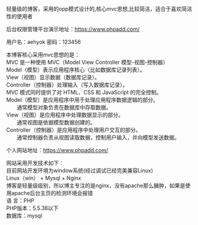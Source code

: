 轻量级的博客，采用的opp模式设计的,核心mvc思想,比较简洁，适合于喜欢简洁性的使用者<br />

后台权限管理平台演示地址：https://www.phpadd.com/<br />

用户名：aehyok  密码：123456<br />

本博客核心采用mvc思想的是：<br />
MVC 是一种使用 MVC（Model View Controller 模型-视图-控制器） <br />
Model（模型）表示应用程序核心（比如数据库记录列表）。<br />
View（视图）显示数据（数据库记录）。<br />
Controller（控制器）处理输入（写入数据库记录）。<br />
MVC 模式同时提供了对 HTML、CSS 和 JavaScript 的完全控制。<br />
Model（模型）是应用程序中用于处理应用程序数据逻辑的部分。<br />
　　通常模型对象负责在数据库中存取数据。<br />
View（视图）是应用程序中处理数据显示的部分。<br />
　　通常视图是依据模型数据创建的。<br />
Controller（控制器）是应用程序中处理用户交互的部分。<br />
　　通常控制器负责从视图读取数据，控制用户输入，并向模型发送数据。<br />


个人网站地址：https://www.phpadd.com/<br />


网站采用开发技术如下：<br />
目前网站开发环境为window系统(经过调试已经完美兼容Linux)<br />
Linux（win） + Mysql + Nginx<br />
博客是轻量级级别，所以博主专注的是nginx，没有apache那么臃肿，如果是使用apache后台主页的检测环境会报错<br />
语 言：PHP<br />
PHP版本：5.5.38以下 <br />
数据库：mysql<br />
